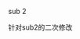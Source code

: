 <!--
 * @Name: 
 * @Description: 
 * @Author: 刘燕保
 * @Date: 2021-09-11 16:42:31
-->
sub 2

针对sub2的二次修改
